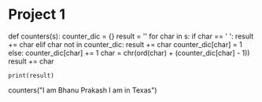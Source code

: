 # Project 1


def counters(s):
    counter_dic = {}
    result = ''
    for char in s:
        if char == ' ':
            result += char
        elif char not in counter_dic:
            result += char
            counter_dic[char] = 1
        else:
            counter_dic[char] += 1
            char = chr(ord(char) + (counter_dic[char] - 1))
            result += char

    print(result)
counters("I am Bhanu Prakash I am in Texas")
